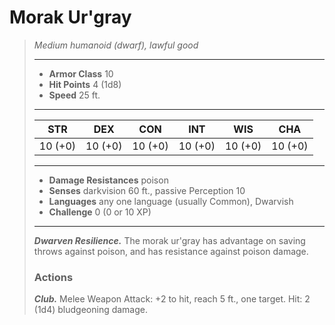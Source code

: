 # Morak Ur'gray
>*Medium humanoid (dwarf), lawful good*
>___
>- **Armor Class** 10
>- **Hit Points** 4 (1d8)
>- **Speed** 25 ft. 
>___
>|STR|DEX|CON|INT|WIS|CHA|
>|:---:|:---:|:---:|:---:|:---:|:---:|
>|10 (+0)|10 (+0)|10 (+0)|10 (+0)|10 (+0)|10 (+0)|
>___
>- **Damage Resistances** poison
>- **Senses** darkvision 60 ft., passive Perception 10
>- **Languages** any one language (usually Common), Dwarvish
>- **Challenge** 0 (0 or 10 XP)
>___
>***Dwarven Resilience.*** The morak ur'gray has advantage on saving throws against poison, and has resistance against poison damage.  
>
>### Actions
>***Club.*** Melee Weapon Attack: +2 to hit, reach 5 ft., one target. Hit: 2 (1d4) bludgeoning damage.